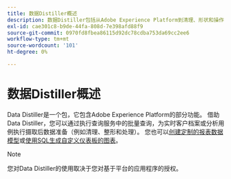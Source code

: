 ```yaml
---
title: 数据Distiller概述
description: 数据Distiller包括从Adobe Experience Platform到清理、形状和操作的一系列功能的子集。
exl-id: cae301c8-b9de-44fa-808d-7e398afd88f9
source-git-commit: 0970fd8fbea86115d92dc78cdba753da69cc2ee6
workflow-type: tm+mt
source-wordcount: '101'
ht-degree: 0%

---
```


# 数据Distiller概述

Data Distiller是一个包，它包含Adobe Experience Platform的部分功能。 借助Data Distiller，您可以通过执行查询服务中的批量查询，为实时客户档案或分析用例执行摄取后数据准备（例如清理、整形和处理）。 您也可以[创建定制的报表数据模型](../../query-service/data-distiller/sql-insights/reporting-insights-data-model.md)或[使用SQL生成自定义仪表板的图表](./sql-insights/overview.md)。

>[!NOTE]
>
>您对Data Distiller的使用取决于您对基于平台的应用程序的授权。
